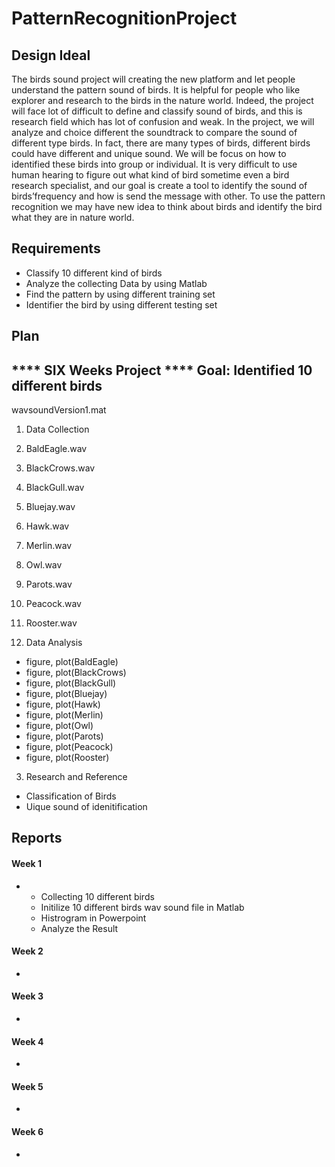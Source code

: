 # PatternRecognitionProject

## Design Ideal
The birds sound project will creating the new platform and let people understand the pattern sound of birds. It is helpful for people who like explorer and research to the birds in the nature world. Indeed, the project will face lot of difficult to define and classify sound of birds, and this is research field which has lot of confusion and weak. In the project, we will analyze and choice different the soundtrack to compare the sound of different type birds. In fact, there are many types of birds, different birds could have different and unique sound. We will be focus on how to identified these birds into group or individual. It is very difficult to use human hearing to figure out what kind of bird sometime even a bird research specialist, and our goal is create a tool to identify the sound of birds’frequency and how is send the message with other. To use the pattern recognition we may have new idea to think about birds and identify the bird what they are in nature world.

## Requirements
* Classify 10 different kind of birds
* Analyze the collecting Data by using Matlab
* Find the pattern by using different training set
* Identifier the bird by using different testing set

## Plan
**** SIX Weeks Project **** Goal: Identified 10 different birds
-
wavsoundVersion1.mat

1. Data Collection
  1. BaldEagle.wav
  2. BlackCrows.wav
  3. BlackGull.wav
  4. Bluejay.wav
  5. Hawk.wav
  6. Merlin.wav
  7. Owl.wav
  8. Parots.wav
  9. Peacock.wav
  10. Rooster.wav

2. Data Analysis
  * figure, plot(BaldEagle)
  * figure, plot(BlackCrows)
  * figure, plot(BlackGull)
  * figure, plot(Bluejay)
  * figure, plot(Hawk)
  * figure, plot(Merlin)
  * figure, plot(Owl)
  * figure, plot(Parots)
  * figure, plot(Peacock)
  * figure, plot(Rooster)

3. Research and Reference 
  * Classification of Birds
  * Uique sound of idenitification 

## Reports
#### Week 1
-
  * Collecting 10 different birds
  * Initilize 10 different birds wav sound file in Matlab 
  * Histrogram in Powerpoint
  * Analyze the Result

#### Week 2
-
#### Week 3
-
#### Week 4
-
#### Week 5
-
#### Week 6
-
